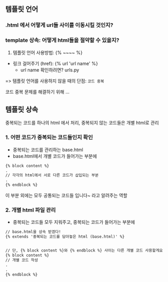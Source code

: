 ## 템플릿 언어
### .html 에서 어떻게 url들 사이를 이동시킬 것인지?
### template 상속: 어떻게 html들을 절약할 수 있을지?



1. 템플릿 언어 사용방법: {% ~~~~ %}
- 링크 걸어주기 (href): {% url 'url name' %}
    - url name 확인하려면? urls.py

=> 템플릿 언어를 사용하지 않을 때의 단점: ```코드 중복```

코드 중복 문제를 해결하기 위해 ...

## 템플릿 상속
중복되는 코드를 하나의 html 에서 처리, 중복되지 않는 코드들은 개별 html로 관리

### 1. 어떤 코드가 중복되는 코드들인지 확인
- 중복되는 코드를 관리하는 base.html 
- base.html에서 개별 코드가 들어가는 부분에 
```html
{% block content %}
.
// 각각의 html에서 서로 다른 코드가 삽입되는 부분
.
{% endblock %} 
```
이 부분 외에는 모두 공통되는 코드들 입니다~ 라고 알려주는 역할

### 2. 개별 html 파일 관리
- 중복되는 코드들 모두 지워주고, 중복되는 코드가 들어가는 부분에 
```html
// base.html을 상속 받겠다!
{% extends '중복되는 코드를 담아놓은 html (base.html)' %}


// 단, {% block content %}와 {% endblock %} 사이는 다른 개별 코드 사용할게요
{% block content %}
// 개별 코드 작성
.
.
{% endblock %}
```